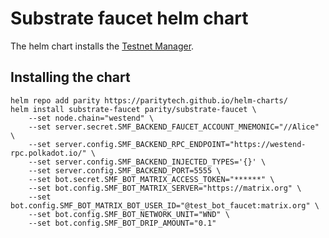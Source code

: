 # Substrate faucet helm chart

The helm chart installs the [Testnet Manager](https://github.com/paritytech/testnet-manager).

## Installing the chart

```console
helm repo add parity https://paritytech.github.io/helm-charts/
helm install substrate-faucet parity/substrate-faucet \
    --set node.chain="westend" \
    --set server.secret.SMF_BACKEND_FAUCET_ACCOUNT_MNEMONIC="//Alice" \
    --set server.config.SMF_BACKEND_RPC_ENDPOINT="https://westend-rpc.polkadot.io/" \
    --set server.config.SMF_BACKEND_INJECTED_TYPES='{}' \
    --set server.config.SMF_BACKEND_PORT=5555 \
    --set bot.secret.SMF_BOT_MATRIX_ACCESS_TOKEN="******" \
    --set bot.config.SMF_BOT_MATRIX_SERVER="https://matrix.org" \
    --set bot.config.SMF_BOT_MATRIX_BOT_USER_ID="@test_bot_faucet:matrix.org" \
    --set bot.config.SMF_BOT_NETWORK_UNIT="WND" \
    --set bot.config.SMF_BOT_DRIP_AMOUNT="0.1"
```